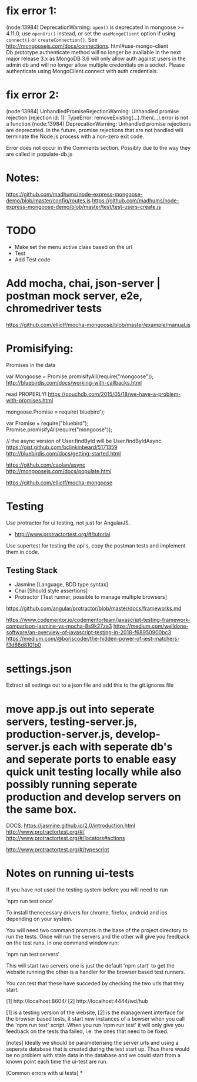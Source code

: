 
# fix error 1:

(node:13984) DeprecationWarning: `open()` is deprecated in mongoose >= 4.11.0, use `openUri()` instead, or set the
 `useMongoClient` option if using `connect()` or `createConnection()`. See http://mongoosejs.com/docs/connections.
html#use-mongo-client
Db.prototype.authenticate method will no longer be available in the next major release 3.x as MongoDB 3.6 will only allow auth against users in the admin db and will no longer allow multiple credentials on a socket. Please authenticate using MongoClient.connect with auth credentials.

# fix error 2:
(node:13984) UnhandledPromiseRejectionWarning: Unhandled promise rejection (rejection id: 1): TypeError: removeExisting(...).then(...).error is not a function
(node:13984) DeprecationWarning: Unhandled promise rejections are deprecated. In the future, promise rejections that are not handled will terminate the Node.js process with a non-zero exit code.

Error does not occur in the Comments section. Possibly due to the way they are called in populate-db.js

# Notes:
https://github.com/madhums/node-express-mongoose-demo/blob/master/config/routes.js
https://github.com/madhums/node-express-mongoose-demo/blob/master/test/test-users-create.js

# TODO
 * Make set the menu active class based on the url
 * Test
 * Add Test code

# Add mocha, chai, json-server | postman mock server, e2e, chromedriver tests 
https://github.com/elliotf/mocha-mongoose/blob/master/example/manual.js

# Promisifying:
Promises in the data

var Mongoose = Promise.promisifyAll(require("mongoose"));
http://bluebirdjs.com/docs/working-with-callbacks.html

read PROPERLY!
https://pouchdb.com/2015/05/18/we-have-a-problem-with-promises.html

mongoose.Promise = require('bluebird');

var Promise = require("bluebird");
Promise.promisifyAll(require("mongoose"));

// the async version of User.findById will be User.findByIdAsync
https://gist.github.com/bclinkinbeard/5171359
http://bluebirdjs.com/docs/getting-started.html

https://github.com/caolan/async
http://mongoosejs.com/docs/populate.html

https://github.com/elliotf/mocha-mongoose


# Testing
Use protractor for ui testing, not just for AngularJS.
* http://www.protractortest.org/#/tutorial

Use supertest for testing the api's, copy the postman tests and implement them in 
code.

## Testing Stack
* Jasmine [Language, BDD type syntax]
* Chai [Should style assertions]
* Protractor [Test runner, possible to manage multiple browsers]

https://github.com/angular/protractor/blob/master/docs/frameworks.md

https://www.codementor.io/codementorteam/javascript-testing-framework-comparison-jasmine-vs-mocha-8s9k27za3
https://medium.com/welldone-software/an-overview-of-javascript-testing-in-2018-f68950900bc3
https://medium.com/@boriscoder/the-hidden-power-of-jest-matchers-f3d86d8101b0

# settings.json
Extract all settings out to a json file and add this to the
git.ignores file

# move app.js out into seperate servers, testing-server.js, production-server.js, develop-server.js each with seperate db's and seperate ports to enable easy quick unit testing locally while also possibly running seperate production and develop servers on the same box. 


DOCS:
https://jasmine.github.io/2.0/introduction.html
http://www.protractortest.org/#/
http://www.protractortest.org/#/locators#actions


http://www.protractortest.org/#/typescript


# Notes on running ui-tests
If you have not used the testing system before you will need to run 

'npm run test:once' 

To install thenecessary drivers for chrome, firefox, android and ios depending on 
your system.   

You will need two command prompts in the base of the project directory to run the 
tests. Once will run the servers and the other will give you feedback on the test 
runs. In one command window run:

'npm run test:servers'

This will start two servers one is just the default 'npm start' to get the website 
running the other is a handler for the browser based test runners. 

You can test that these have succeded by checking the two urls that they start:

[1] http://localhost:8604/
[2] http://localhost:4444/wd/hub

[1] is a testing version of the website, [2] is the management interface for the 
browser based tests, it start new instances of a bowser when you call the
'npm run test' script. When you run 'npm run test' it will only give you feedback 
on the tests tha failed, i.e. the ones that need to be fixed.

[notes]
Ideally we should be parameterising the server urls and using a seperate database 
that is created during the test start up. Thus there would be no problem with stale 
data in the database and we could start from a known point each time the ui-test are 
run.   

[Common errors with ui tests]
 * 